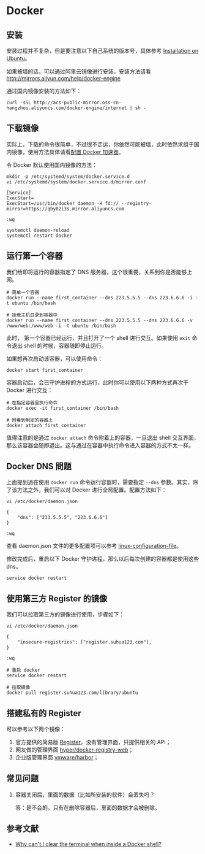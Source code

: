 # Docker

## 安装

安装过程并不复杂，但是要注意以下自己系统的版本号，具体参考 [Installation on Ubuntu](https://docs.docker.com/engine/installation/linux/ubuntulinux/)。

如果被墙的话，可以通过阿里云镜像进行安装，安装方法请看 http://mirrors.aliyun.com/help/docker-engine

通过国内镜像安装的方法如下：

```shell
curl -sSL http://acs-public-mirror.oss-cn-hangzhou.aliyuncs.com/docker-engine/internet | sh -
```

## 下载镜像

实际上，下载的命令很简单，不过很不走运，你依然可能被墙，此时依然求组于国内镜像，使用方法具体请看[配置 Docker 加速器](https://cr.console.aliyun.com/)。

令 Docker 默认使用国内镜像的方法：

```shell
mkdir -p /etc/systemd/system/docker.service.d
vi /etc/systemd/system/docker.service.d/mirror.conf

[Service] 
ExecStart= 
ExecStart=/usr/bin/docker daemon -H fd:// --registry-mirror=https://qby02i3s.mirror.aliyuncs.com

:wq

systemctl daemon-reload
systemctl restart docker
```

## 运行第一个容器

我们给即将运行的容器指定了 DNS 服务器，这个很重要，关系到你是否能够上网。

```
# 简单一个容器
docker run --name first_container --dns 223.5.5.5 --dns 223.6.6.6 -i -t ubuntu /bin/bash

# 挂载主机目录到容器中
docker run --name first_container --dns 223.5.5.5 --dns 223.6.6.6 -v /www/web:/www/web -i -t ubuntu /bin/bash
```

此时， 第一个容器已经运行，并且打开了一个 shell 进行交互。如果使用 `exit` 命令退出 shell 的时候，容器随即停止运行。

如果想再次启动该容器，可以使用命令：

```shell
docker start first_container
```

容器启动后，会已守护进程的方式运行，此时你可以使用以下两种方式再次于 Docker 进行交互：

```shell
# 在指定容器里执行命令
docker exec -it first_container /bin/bash

# 附着到制定的容器上
docker attach first_container 
```

值得注意的是通过 `docker attach` 命令附着上的容器，一旦退出 shell 交互界面，那么该容器会随即退出。这与通过在容器中执行命令进入容器的方式不太一样。

## Docker DNS 問題

上面提到過在使用 `docker run` 命令运行容器时，需要指定 `--dns` 参数。其实，除了该方法之外，我们可以对 Docker 进行全局配置。配置方法如下：

```shell
vi /etc/docker/daemon.json

{
    "dns": ["233.5.5.5", "223.6.6.6"]
}

:wq
```

查看 daemon.json 文件的更多配置项可以参考 [linux-configuration-file](https://docs.docker.com/engine/reference/commandline/dockerd/#/linux-configuration-file)。

修改完成后，重启以下 Docker 守护进程，那么以后每次创建的容器都是使用这些 dns。

```shell
service docker restart
```
## 使用第三方 Register 的镜像

我们可以拉取第三方的镜像进行使用，步骤如下：

```
vi /etc/docker/daemon.json

{
	"insecure-registries": ["register.suhua123.com"],
}

:wq

# 重启 docker
service docker restart

# 拉取镜像
docker pull register.suhua123.com/library/ubuntu
```

## 搭建私有的 Register

可以参考以下两个镜像：

1. 官方提供的简易版 [Register](https://hub.docker.com/_/registry/)，没有管理界面，只提供相关的 API；
2. 网友做的管理界面 [hyper/docker-registry-web](https://hub.docker.com/r/hyper/docker-registry-web/)；
3. 企业版管理界面 [vmware/harbor](https://github.com/vmware/harbor/)；

## 常见问题

1. 容器关闭后，里面的数据（比如所安装的软件）会丢失吗？ 

    答：是不会的。只有在删除容器后，里面的数据才会被删除。

## 参考文献

- [Why can't I clear the terminal when inside a Docker shell?](https://www.reddit.com/r/docker/comments/52fio5/why_cant_i_clear_the_terminal_when_inside_a/)
